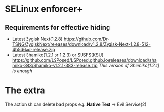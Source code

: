 # SELinux enforcer+
## Requirements for effective hiding
- Latest Zygisk Next(1.2.8)
https://github.com/Dr-TSNG/ZygiskNext/releases/download/v1.2.8/Zygisk-Next-1.2.8-512-4b5d6ad-release.zip
- Latest Shamiko(1.2.1 or 1.2.3) or SUSFS(KSU)
https://github.com/LSPosed/LSPosed.github.io/releases/download/shamiko-383/Shamiko-v1.2.1-383-release.zip
*This version of Shamiko[1.2.1] is enough*
# The extra
The action.sh can delete bad props
e.g.:**Native Test** -> Evil Service(2)

